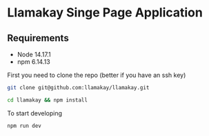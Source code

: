 # Llamakay Singe Page Application

## Requirements
* Node 14.17.1
* npm 6.14.13

First you need to clone the repo (better if you have an ssh key)
```sh
git clone git@github.com:llamakay/llamakay.git
```
```sh
cd llamakay && npm install
```

To start developing
```shell
npm run dev
```